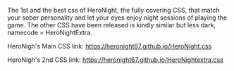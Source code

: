 The 1st and the best css of HeroNight, the fully covering CSS, that match your sober personality and let your eyes enjoy night sessions of playing the game.
The other CSS have been released is kindly similar but less dark, namecode = HeroNightExtra.

HeroNigh's Main CSS link: https://heronight67.github.io/HeroNight.css

HeroNigh's 2nd CSS link: https://heronight67.github.io/HeroNightextra.css
